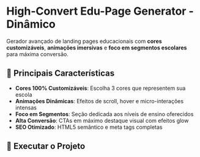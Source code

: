# High-Convert Edu-Page Generator - Dinâmico

Gerador avançado de landing pages educacionais com **cores customizáveis**, **animações imersivas** e **foco em segmentos escolares** para máxima conversão.

## 🎨 Principais Características

- **Cores 100% Customizáveis**: Escolha 3 cores que representem sua escola
- **Animações Dinâmicas**: Efeitos de scroll, hover e micro-interações intensas
- **Foco em Segmentos**: Seção dedicada aos níveis de ensino oferecidos
- **Alta Conversão**: CTAs em máximo destaque visual com efeitos glow
- **SEO Otimizado**: HTML5 semântico e meta tags completas

## 🚀 Executar o Projeto

